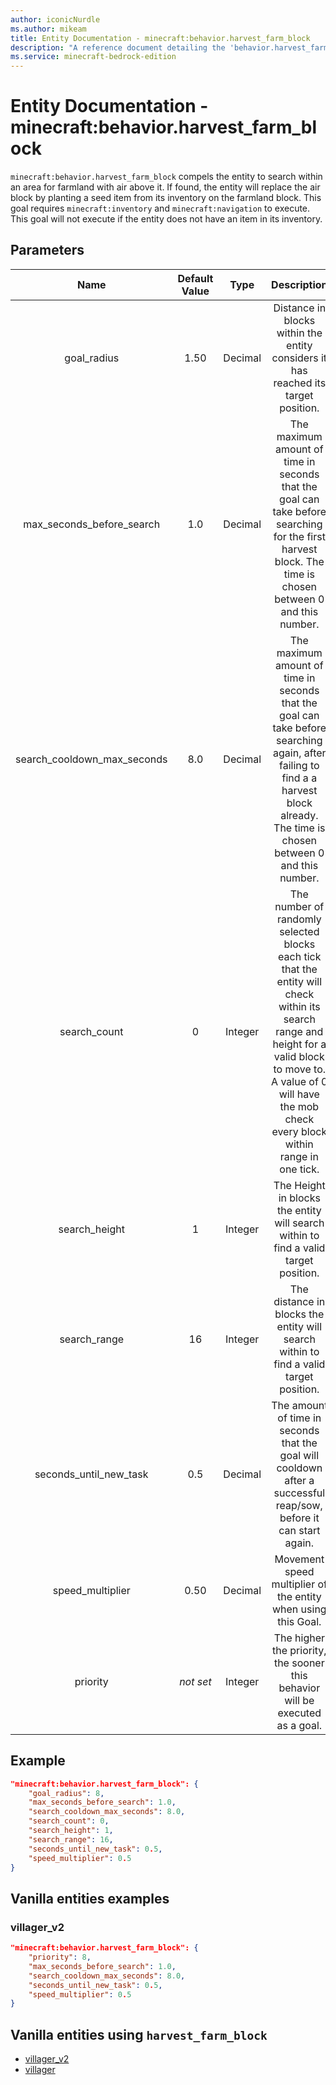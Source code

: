 ```yaml
---
author: iconicNurdle
ms.author: mikeam
title: Entity Documentation - minecraft:behavior.harvest_farm_block
description: "A reference document detailing the 'behavior.harvest_farm_block' entity goal"
ms.service: minecraft-bedrock-edition
---
```


# Entity Documentation - minecraft:behavior.harvest_farm_block

`minecraft:behavior.harvest_farm_block` compels the entity to search within an area for farmland with air above it. If found, the entity will replace the air block by planting a seed item from its inventory on the farmland block. This goal requires `minecraft:inventory` and `minecraft:navigation` to execute. This goal will not execute if the entity does not have an item in its inventory.

## Parameters

| Name| Default Value| Type| Description |
|:-----------:|:-----------:|:-----------:|:-----------:|
| goal_radius| 1.50| Decimal| Distance in blocks within the entity considers it has reached its target position.  |
| max_seconds_before_search| 1.0| Decimal| The maximum amount of time in seconds that the goal can take before searching for the first harvest block. The time is chosen between 0 and this number. |
| search_cooldown_max_seconds| 8.0| Decimal| The maximum amount of time in seconds that the goal can take before searching again, after failing to find a a harvest block already. The time is chosen between 0 and this number. |
| search_count| 0| Integer| The number of randomly selected blocks each tick that the entity will check within its search range and height for a valid block to move to. A value of 0 will have the mob check every block within range in one tick. |
| search_height| 1| Integer| The Height in blocks the entity will search within to find a valid target position. |
| search_range| 16| Integer| The distance in blocks the entity will search within to find a valid target position. |
| seconds_until_new_task| 0.5| Decimal| The amount of time in seconds that the goal will cooldown after a successful reap/sow, before it can start again. |
| speed_multiplier| 0.50| Decimal| Movement speed multiplier of the entity when using this Goal. |
| priority|*not set*|Integer|The higher the priority, the sooner this behavior will be executed as a goal.|

## Example

```json
"minecraft:behavior.harvest_farm_block": {
    "goal_radius": 8,
    "max_seconds_before_search": 1.0,
    "search_cooldown_max_seconds": 8.0,
    "search_count": 0,
    "search_height": 1,
    "search_range": 16,
    "seconds_until_new_task": 0.5,
    "speed_multiplier": 0.5
}
```

## Vanilla entities examples

### villager_v2

```json
"minecraft:behavior.harvest_farm_block": {
    "priority": 8,
    "max_seconds_before_search": 1.0,
    "search_cooldown_max_seconds": 8.0,
    "seconds_until_new_task": 0.5,
    "speed_multiplier": 0.5
}
```

## Vanilla entities using `harvest_farm_block`

- [villager_v2](../../../../Source/VanillaBehaviorPack_Snippets/entities/villager_v2.md)
- [villager](../../../../Source/VanillaBehaviorPack_Snippets/entities/villager.md)
